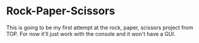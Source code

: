 # Rock-Paper-Scissors

This is going to be my first attempt at the rock, paper, scissors project from 
TOP. For now it'll just work with the console and it won't have a GUI.